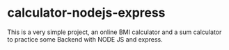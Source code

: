 # calculator-nodejs-express

This is a very simple project, an online BMI calculator and a sum calculator to practice some Backend with NODE JS and express.
